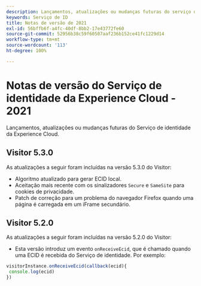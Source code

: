 ```yaml
---
description: Lançamentos, atualizações ou mudanças futuras do serviço de identidade da Experience Cloud.
keywords: Serviço de ID
title: Notas de versão de 2021
exl-id: 56bffb6f-a4fc-40df-8bb2-17e43772fe60
source-git-commit: 52956b38c59f60507aaf236b152ce41fc1229d14
workflow-type: tm+mt
source-wordcount: '113'
ht-degree: 100%

---
```


# Notas de versão do Serviço de identidade da Experience Cloud - 2021

Lançamentos, atualizações ou mudanças futuras do Serviço de identidade da Experience Cloud.

## Visitor 5.3.0

As atualizações a seguir foram incluídas na versão 5.3.0 do Visitor:

* Algoritmo atualizado para gerar ECID local.
* Aceitação mais recente com os sinalizadores `Secure` e `SameSite` para cookies de privacidade.
* Patch de correção para um problema do navegador Firefox quando uma página é carregada em um iFrame secundário.

## Visitor 5.2.0

As atualizações a seguir foram incluídas na versão 5.2.0 do Visitor:

* Esta versão introduz um evento `onReceiveEcid`, que é chamado quando uma ECID é recebida do Serviço de identidade. Por exemplo:

```js
visitorInstance.onReceiveEcid(callback(ecid){
 console.log(ecid)
})
```
